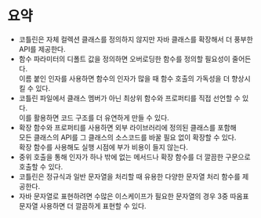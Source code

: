 요약
===

* 코틀린은 자체 컬렉션 클래스를 정의하지 않지만 자바 클래스를 확장해서 더 풍부한 API를 제공한다.       
* 함수 파라미터의 디폴트 값을 정의하면 오버로딩한 함수를 정의할 필요성이 줄어든다.                  
  이름 붙인 인자를 사용하면 함수의 인자가 많을 때 함수 호출의 가독성을 더 향상시킬 수 있다.           
* 코틀린 파일에서 클래스 멤버가 아닌 최상위 함수와 프로퍼티를 직접 선언할 수 있다.      
  이를 활용하면 코드 구조를 더 유연하게 만들 수 있다.     
* 확장 함수와 프로퍼티를 사용하면 외부 라이브러리에 정의된 클래스를 포함해        
  모든 클래스의 API를 그 클래스의 소스코드를 바꿀 필요 없이 확장할 수 있다.         
  확장 함수를 사용해도 실행 시점에 부가 비용이 들지 않는다.      
* 중위 호출을 통해 인자가 하나 밖에 없는 메서드나 확장 함수를 더 깔끔한 구문으로 호출할 수 있다.      
* 코틀린은 정규식과 일반 문자열을 처리할 때 유용한 다양한 문자열 처리 함수를 제공한다.          
* 자바 문자열로 표현하려면 수많은 이스케이프가 필요한 문자열의 경우 3중 따옴표 문자열 사용하면 더 깔끔하게 표현할 수 있다.       
   
